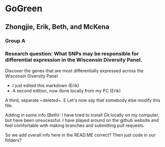 # GoGreen
## Zhongjie, Erik, Beth, and McKena
### Group A

### Research question: What SNPs may be responsible for differential expression in the Wisconsin Diversity Panel. 
Discover the genes that are most differentially expressed across the Wisconsin Diversity Panel 
- I just edited this markdown (Erik)
- A second edition, now done locally from my PC (Erik)

A third, separate ~deleted~. E
Let's now say that somebody else modify this file. 


Adding in some info (Beth): I have tried to install Git locally on my computer, but have been unsucessful. I have played around on the github website and feel comfortable with making branches and submitting pull requests. 

So we add overall info here in the READ.ME correct? Then just code in our folders?
